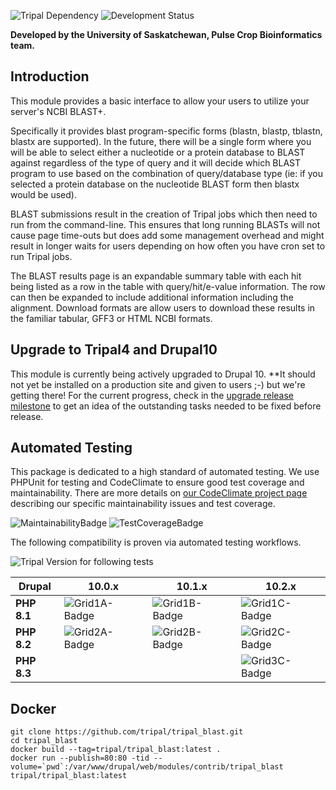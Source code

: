 ![Tripal Dependency](https://img.shields.io/badge/Tripal-4.0--alpha1-brightgreen)
![Development Status](https://img.shields.io/badge/Status-Active%20Development-orange)

**Developed by the University of Saskatchewan, Pulse Crop Bioinformatics team.**

## Introduction

This module provides a basic interface to allow your users to utilize your
server's NCBI BLAST+.

Specifically it provides blast program-specific forms (blastn, blastp, tblastn,
blastx are supported). In the future, there will be a single form where you
will be able to select either a nucleotide or a protein database to BLAST
against regardless of the type of query and it will decide which BLAST
program to use based on the combination of query/database type (ie: if you
selected a protein database on the nucleotide BLAST form then blastx would
be used).

BLAST submissions result in the creation of Tripal jobs which then need to run
from the command-line. This ensures that long running BLASTs will not cause
page time-outs but does add some management overhead and might result in longer
waits for users depending on how often you have cron set to run Tripal jobs.

The BLAST results page is an expandable summary table with each hit being
listed as a row in the table with query/hit/e-value information. The row can
then be expanded to include additional information including the alignment.
Download formats are allow users to download these results in the familiar
tabular, GFF3 or HTML NCBI formats.

## Upgrade to Tripal4 and Drupal10

This module is currently being actively upgraded to Drupal 10. **It should not
yet be installed on a production site and given to users ;-) but we're getting
there! For the current progress, check in the
[upgrade release milestone](https://github.com/tripal/tripal_blast/milestone/1)
to get an idea of the outstanding tasks needed to be fixed before release.

## Automated Testing

This package is dedicated to a high standard of automated testing. We use
PHPUnit for testing and CodeClimate to ensure good test coverage and maintainability.
There are more details on [our CodeClimate project page] describing our specific
maintainability issues and test coverage.

![MaintainabilityBadge]
![TestCoverageBadge]

The following compatibility is proven via automated testing workflows.

![Tripal Version for following tests](https://img.shields.io/badge/Tripal-4.x--dev-green)

| Drupal      | 10.0.x          | 10.1.x          | 10.2.x          |
|-------------|-----------------|-----------------|-----------------|
| **PHP 8.1** | ![Grid1A-Badge] | ![Grid1B-Badge] | ![Grid1C-Badge] |
| **PHP 8.2** | ![Grid2A-Badge] | ![Grid2B-Badge] | ![Grid2C-Badge] |
| **PHP 8.3** |                 |                 | ![Grid3C-Badge] |

[our CodeClimate project page]: https://codeclimate.com/github/tripal/tripal_blast
[MaintainabilityBadge]: https://api.codeclimate.com/v1/badges/5071f91a02a3fcafc275/maintainability
[TestCoverageBadge]: https://api.codeclimate.com/v1/badges/5071f91a02a3fcafc275/test_coverage

[Grid1A-Badge]: https://github.com/tripal/tripal_blast/actions/workflows/MAIN-phpunit-Grid1A.yml/badge.svg
[Grid1B-Badge]: https://github.com/tripal/tripal_blast/actions/workflows/MAIN-phpunit-Grid1B.yml/badge.svg
[Grid1C-Badge]: https://github.com/tripal/tripal_blast/actions/workflows/MAIN-phpunit-Grid1C.yml/badge.svg

[Grid2A-Badge]: https://github.com/tripal/tripal_blast/actions/workflows/MAIN-phpunit-Grid2A.yml/badge.svg
[Grid2B-Badge]: https://github.com/tripal/tripal_blast/actions/workflows/MAIN-phpunit-Grid2B.yml/badge.svg
[Grid2C-Badge]: https://github.com/tripal/tripal_blast/actions/workflows/MAIN-phpunit-Grid2C.yml/badge.svg

[Grid3C-Badge]: https://github.com/tripal/tripal_blast/actions/workflows/MAIN-phpunit-Grid3C.yml/badge.svg

## Docker

```
git clone https://github.com/tripal/tripal_blast.git
cd tripal_blast
docker build --tag=tripal/tripal_blast:latest .
docker run --publish=80:80 -tid --volume=`pwd`:/var/www/drupal/web/modules/contrib/tripal_blast tripal/tripal_blast:latest
```
